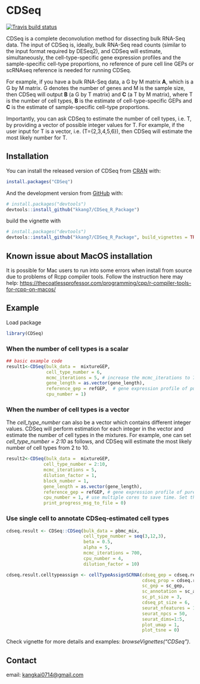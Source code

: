 
<!-- README.md is generated from README.Rmd. Please edit that file -->

# CDSeq

<!-- badges: start -->

[![Travis build
status](https://travis-ci.com/kkang7/CDSeq_R_Package.svg?branch=master)](https://travis-ci.com/kkang7/CDSeq_R_Package)
<!-- badges: end -->

CDSeq is a complete deconvolution method for dissecting bulk RNA-Seq
data. The input of CDSeq is, ideally, bulk RNA-Seq read counts (similar
to the input format required by DESeq2), and CDSeq will estimate,
simultaneously, the cell-type-specific gene expression profiles and the
sample-specific cell-type proportions, no reference of pure cell line
GEPs or scRNAseq reference is needed for running CDSeq.

For example, if you have a bulk RNA-Seq data, a G by M matrix **A**,
which is a G by M matrix. G denotes the number of genes and M is the
sample size, then CDSeq will output **B** (a G by T matrix) and **C** (a
T by M matrix), where T is the number of cell types, **B** is the
estimate of cell-type-specific GEPs and **C** is the estimate of
sample-specific cell-type proportions.

Importantly, you can ask CDSeq to estimate the number of cell types,
i.e. T, by providing a vector of possible integer values for T. For
example, if the user input for T is a vector, i.e. \(T=\{2,3,4,5,6\}\),
then CDSeq will estimate the most likely number for T.

## Installation

You can install the released version of CDSeq from
[CRAN](https://CRAN.R-project.org) with:

``` r
install.packages("CDSeq")
```

And the development version from [GitHub](https://github.com/) with:

``` r
# install.packages("devtools")
devtools::install_github("kkang7/CDSeq_R_Package")
```

build the vignette with

``` r
# install.packages("devtools")
devtools::install_github("kkang7/CDSeq_R_Package", build_vignettes = TRUE)
```

## Known issue about MacOS installation

It is possible for Mac users to run into some errors when install from
source due to problems of Rcpp compiler tools. Follow the instruction
here may help:
<https://thecoatlessprofessor.com/programming/cpp/r-compiler-tools-for-rcpp-on-macos/>

## Example

Load package

``` r
library(CDSeq)
```

### When the number of cell types is a scalar

``` r
## basic example code
result1<-CDSeq(bulk_data =  mixtureGEP, 
               cell_type_number = 6, 
               mcmc_iterations = 5, # increase the mcmc_iterations to 700 or above
               gene_length = as.vector(gene_length), 
               reference_gep = refGEP,  # gene expression profile of pure cell lines
               cpu_number = 1)
```

### When the number of cell types is a vector

The *cell\_type\_number* can also be a vector which contains different
integer values. CDSeq will perform estimation for each integer in the
vector and estimate the number of cell types in the mixtures. For
example, one can set *cell\_type\_number = 2:10* as follows, and CDSeq
will estimate the most likely number of cell types from 2 to 10.

``` r
result2<-CDSeq(bulk_data =  mixtureGEP, 
              cell_type_number = 2:10, 
              mcmc_iterations = 5, 
              dilution_factor = 1, 
              block_number = 1, 
              gene_length = as.vector(gene_length), 
              reference_gep = refGEP, # gene expression profile of pure cell lines
              cpu_number = 1, # use multiple cores to save time. Set the cpu_number = length(cell_type_number) if there is enough cores.
              print_progress_msg_to_file = 0)
```

### Use single cell to annotate CDSeq-estimated cell types

``` r
cdseq.result <- CDSeq::CDSeq(bulk_data = pbmc_mix,
                             cell_type_number = seq(3,12,3),
                             beta = 0.5,
                             alpha = 5,
                             mcmc_iterations = 700,
                             cpu_number = 4,
                             dilution_factor = 10)

cdseq.result.celltypeassign <- cellTypeAssignSCRNA(cdseq_gep = cdseq.result$estGEP, # CDSeq-estimated cell-type-specific GEPs
                                                   cdseq_prop = cdseq.result$estProp, # CDSeq-estimated cell type proportions
                                                   sc_gep = sc_gep,         # PBMC single cell data
                                                   sc_annotation = sc_annotation,# PBMC single data annotations
                                                   sc_pt_size = 3,
                                                   cdseq_pt_size = 6,
                                                   seurat_nfeatures = 100,
                                                   seurat_npcs = 50,
                                                   seurat_dims=1:5,
                                                   plot_umap = 1,
                                                   plot_tsne = 0)
```

Check vignette for more details and examples:
*browseVignettes(“CDSeq”)*.

## Contact

email: <kangkai0714@gmail.com>
